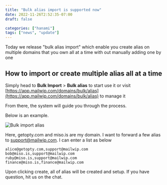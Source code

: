 ```yaml
---
title: "Bulk alias import is supported now"
date: 2022-11-26T2:52:35-07:00
draft: false

categories: ["hanami"]
tags: ["news", "update"]
---
```


Today we release "bulk alias import" which enable you create alias on
multiple domains that you own all at a time with out manually adding one
by one

## How to import or create multiple alias all at a time

Simply head to **Bulk Import** > **Bulk alias** to start use it or visit
[https://app.mailwip.com/domains/bulk/alias](https://app.mailwip.com/domains/bulk/alias)
to manage it

From there, the system will guide you through the process.

Below is an example.

![Bulk import alias](/blog/hotlink-ok/bulk-alias1.png "How to
use bulk alias to create multiple alias all at a time")

Here, getopty.com and miso.is are my domain. I want to forward a few
alias to support@mailwip.com. I can enter a list as below

```
alice@getopty.com,support@mailwip.com
bob@miso.is,support@mailwip.com
ruby@miso.is,support@mailwip.com
finance@miso.is,finance@mailwip.com
```

Upon clicking create, all of alias will be created and setup. If you
have question, hit us on the chat.
